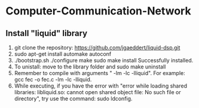 # Computer-Communication-Network

## Install "liquid" library
1. git clone the repository: https://github.com/jgaeddert/liquid-dsp.git
2. sudo apt-get install automake autoconf
3. ./bootstrap.sh
    ./configure
    make
    sudo make install
    Successfully installed.
4. To unistall: move to the library folder and 
    sudo make uninstall
5. Remember to compile with arguments " -lm -lc -lliquid". For example: gcc fec -o fec.c -lm -lc -lliquid.
6. While executing, if you have the error with "error while loading shared libraries: libliquid.so: cannot open shared object file: No such file or directory", try use the command: sudo ldconfig.